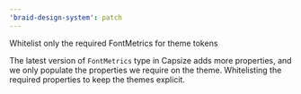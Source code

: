 ```yaml
---
'braid-design-system': patch
---
```


Whitelist only the required FontMetrics for theme tokens

The latest version of `FontMetrics` type in Capsize adds more properties, and we only populate the properties we require on the theme. Whitelisting the required properties to keep the themes explicit.
